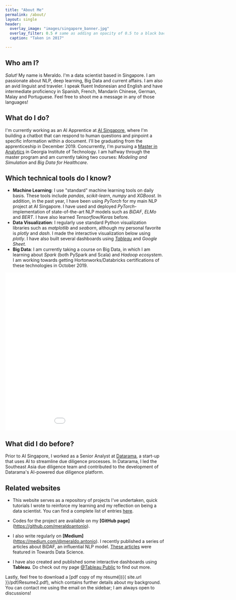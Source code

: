 ```yaml
---
title: "About Me"
permalink: /about/
layout: single
header:
  overlay_image: "images/singapore_banner.jpg"
  overlay_filter: 0.5 # same as adding an opacity of 0.5 to a black background
  caption: "Taken in 2017"

---
```

## Who am I?
 *Salut!* My name is Meraldo. I'm a data scientist based in Singapore. I am passionate about NLP, deep learning, Big Data and current affairs. I am also an avid linguist and traveler. I speak fluent Indonesian and English and have intermediate proficiency in  Spanish, French, Mandarin Chinese, German, Malay and Portuguese. Feel free to shoot me a message in any of those languages!

## What do I do?
I'm currently working as an AI Apprentice at [AI Singapore](https://www.aisingapore.org/), where I'm building a chatbot that can respond to human questions and pinpoint a specific information within a document. I'll be graduating from the apprenticeship in December 2019. Concurrently, I'm pursuing a [Master in Analytics](http://www.analytics.gatech.edu/) in Georgia Institute of Technology. I am halfway through the master program and am currently taking two courses: *Modeling and Simulation* and *Big Data for Healthcare*.

## Which technical tools do I know?
- **Machine Learning**: I use "standard" machine learning tools on daily basis. These tools include *pandas*, *scikit-learn*, *numpy* and *XGBoost*. In addition, in the past year, I have been using *PyTorch* for my main NLP project at AI Singapore. I have used and deployed *PyTorch*-implementation of state-of-the-art NLP models such as *BiDAF*, *ELMo* and *BERT*.  I have also learned *Tensorflow/Keras* before.
- **Data Visualization**: I regularly use standard Python visualization libraries such as *matplotlib* and *seaborn*, although my personal favorite is *plotly* and *dash*. I made the interactive visualization below using *plotly*. I have also built several dashboards using [*Tableau*](https://public.tableau.com/profile/meraldo.antonio#!/) and *Google Sheet.*
- **Big Data**: I am currently taking a course on Big Data, in which I am learning about *Spark* (both PySpark and Scala) and *Hadoop ecosystem*. I am working towards getting Hortonworks/Databricks certifications of these technologies in October 2019.

<p style="text-align: center;">
<iframe seamless frameborder="0" src="{{ site.url }}/graphs/expertise.html" width = '1000' height = '500' scrolling='no' ></iframe>   
</p>

## What did I do before?
Prior to AI Singapore, I worked as a Senior Analyst at [Datarama](https://datarama.com), a start-up that uses AI to streamline due diligence processes. In Datarama, I led the Southeast Asia due diligence team and contributed to the development of Datarama's AI-powered due diligence platform.

## Related websites
- This website serves as a repository of projects I've undertaken, quick tutorials I wrote to reinforce my learning and my reflection on being a data scientist. You can find a complete list of entries <a href = "https://meraldoantonio.github.io/blogposts/">here</a>.
- Codes for the project are available on my **[GitHub page]**(https://github.com/meraldoantonio).

- I also write regularly on **[Medium]**(https://medium.com/@meraldo.antonio). I recently published a series of articles about BiDAF, an influential NLP model. [These articles](https://towardsdatascience.com/modeling-and-output-layers-in-bidaf-an-illustrated-guide-with-minions-f2e101a10d83) were featured in Towards Data Science.
- I have also created and published some interactive dashboards using **Tableau**. Do check out my page [@Tableau Public](https://public.tableau.com/profile/meraldo.antonio#!/) to find out more.

Lastly, feel free to download a [pdf copy of my résumé]({{ site.url }}/pdf/Resume2.pdf), which contains further details about my background. You can contact me using the email on the sidebar; I am always open to discussions!
